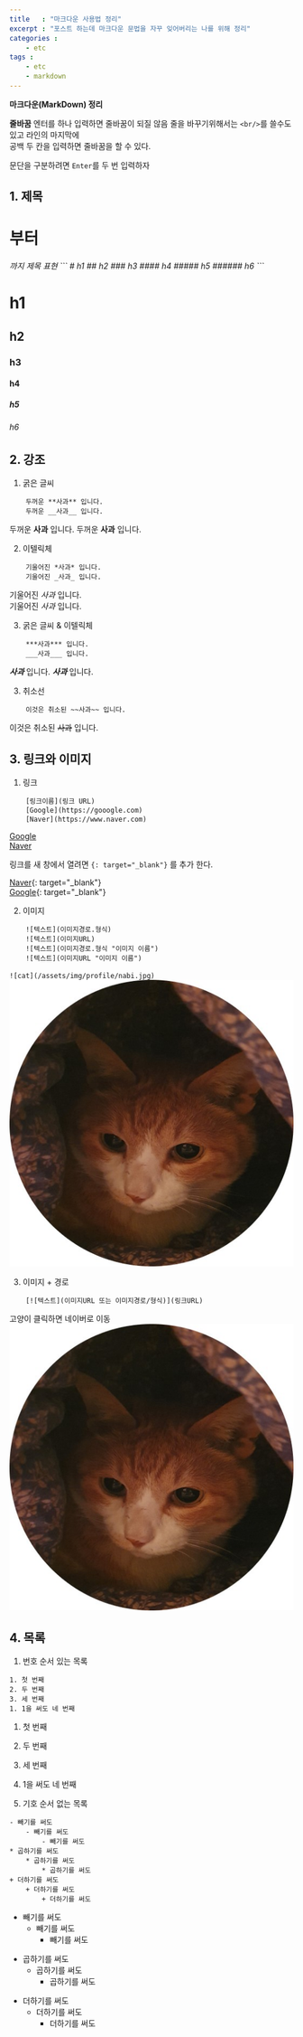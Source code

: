 ```yaml
---
title   : "마크다운 사용법 정리"
excerpt : "포스트 하는데 마크다운 문법을 자꾸 잊어버리는 나를 위해 정리"
categories : 
    - etc
tags : 
    - etc
    - markdown
---
```


__마크다운(MarkDown) 정리__  

__줄바꿈__
엔터를 하나 입력하면 줄바꿈이 되질 않음 줄을 바꾸기위해서는 `<br/>`를 쓸수도 있고 라인의 마지막에  
공백 두 칸을 입력하면 줄바꿈을 할 수 있다.  

문단을 구분하려면 `Enter`를 두 번 입력하자  

## 1. 제목  
<h1> 부터 <h6> 까지 제목 표현
```
# h1
## h2
### h3
#### h4
##### h5
###### h6
```  

# h1
## h2
### h3
#### h4
##### h5
###### h6  


## 2. 강조  

1. 굵은 글씨  
```
    두꺼운 **사과** 입니다.
    두꺼운 __사과__ 입니다.
```  

두꺼운 **사과** 입니다.
두꺼운 __사과__ 입니다.

2. 이텔릭체  
```
    기울어진 *사과* 입니다.
    기울어진 _사과_ 입니다.
```

기울어진 *사과* 입니다.  
기울어진 _사과_ 입니다.  

3. 굵은 글씨 & 이텔릭체  
```
    ***사과*** 입니다.
    ___사과___ 입니다.
```  

***사과*** 입니다.
___사과___ 입니다.

3. 취소선  
```
    이것은 취소된 ~~사과~~ 입니다.
```  

이것은 취소된 ~~사과~~ 입니다.  


## 3. 링크와 이미지  

1. 링크  
```
    [링크이름](링크 URL)
    [Google](https://gooogle.com)
    [Naver](https://www.naver.com)

```  

[Google](https://gooogle.com)  
[Naver](https://www.naver.com)  

링크를 새 창에서 열려면 `{: target="_blank"}` 를 추가 한다.  

[Naver](https://www.naver.com){: target="_blank"}  
[Google](https://gooogle.com){: target="_blank"}


2. 이미지  
```
    ![텍스트](이미지경로.형식)
    ![텍스트](이미지URL)
    ![텍스트](이미지경로.형식 "이미지 이름")
    ![텍스트](이미지URL "이미지 이름")
```  

`![cat](/assets/img/profile/nabi.jpg)`  
![cat](/assets/img/profile/nabi.jpg "황나비")



3. 이미지 + 경로  
```
    [![텍스트](이미지URL 또는 이미지경로/형식)](링크URL)
```  
고양이 클릭하면 네이버로 이동  
[![cat](/assets/img/profile/nabi.jpg)](https://www.naver.com)  


## 4. 목록  
1. 번호 순서 있는 목록  

```
1. 첫 번째
2. 두 번째
3. 세 번째
1. 1을 써도 네 번째
```  

1. 첫 번째
2. 두 번째
3. 세 번째
1. 1을 써도 네 번째  

2. 기호 순서 없는 목록  
```
- 빼기를 써도
    - 빼기를 써도
        - 빼기를 써도
* 곱하기를 써도
    * 곱하기를 써도
        * 곱하기를 써도
+ 더하기를 써도
    + 더하기를 써도
        + 더하기를 써도
```  

- 빼기를 써도
    - 빼기를 써도
        - 빼기를 써도
* 곱하기를 써도
    * 곱하기를 써도
        * 곱하기를 써도
+ 더하기를 써도
    + 더하기를 써도
        + 더하기를 써도
